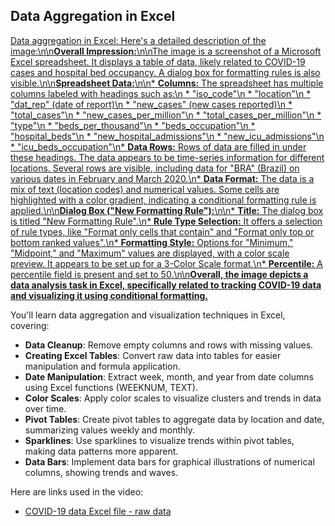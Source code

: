 ## Data Aggregation in Excel

[Data aggregation in Excel: Here\'s a detailed description of the image:\n\n**Overall Impression:**\n\nThe image is a screenshot of a Microsoft Excel spreadsheet. It displays a table of data, likely related to COVID-19 cases and hospital bed occupancy. A dialog box for formatting rules is also visible.\n\n**Spreadsheet Data:**\n\n* **Columns:** The spreadsheet has multiple columns labeled with headings such as:\n * "iso_code"\n * "location"\n * "dat_rep" (date of report)\n * "new_cases" (new cases reported)\n * "total_cases"\n * "new_cases_per_million"\n * "total_cases_per_million"\n * "type"\n * "beds_per_thousand"\n * "beds_occupation"\n * "hospital_beds"\n * "new_hospital_admissions"\n * "new_icu_admissions"\n * "icu_beds_occupation"\n* **Data Rows:** Rows of data are filled in under these headings. The data appears to be time-series information for different locations. Several rows are visible, including data for "BRA" (Brazil) on various dates in February and March 2020.\n* **Data Format:** The data is a mix of text (location codes) and numerical values. Some cells are highlighted with a color gradient, indicating a conditional formatting rule is applied.\n\n**Dialog Box ("New Formatting Rule"):**\n\n* **Title:** The dialog box is titled "New Formatting Rule".\n* **Rule Type Selection:** It offers a selection of rule types, like "Format only cells that contain" and "Format only top or bottom ranked values".\n* **Formatting Style:** Options for "Minimum," "Midpoint," and "Maximum" values are displayed, with a color scale preview. It appears to be set up for a 3-Color Scale format.\n* **Percentile:** A percentile field is present and set to 50.\n\n**Overall, the image depicts a data analysis task in Excel, specifically related to tracking COVID-19 data and visualizing it using conditional formatting.**](https://youtu.be_NkpT0dDU8Y4)

You'll learn data aggregation and visualization techniques in Excel, covering:

- **Data Cleanup**: Remove empty columns and rows with missing values.
- **Creating Excel Tables**: Convert raw data into tables for easier manipulation and formula application.
- **Date Manipulation**: Extract week, month, and year from date columns using Excel functions (WEEKNUM, TEXT).
- **Color Scales**: Apply color scales to visualize clusters and trends in data over time.
- **Pivot Tables**: Create pivot tables to aggregate data by location and date, summarizing values weekly and monthly.
- **Sparklines**: Use sparklines to visualize trends within pivot tables, making data patterns more apparent.
- **Data Bars**: Implement data bars for graphical illustrations of numerical columns, showing trends and waves.

Here are links used in the video:

- [COVID-19 data Excel file - raw data](https://docs.google.com/spreadsheets/d/14HLgSmME95q--6lcBv9pUstqHL183wTd/view)

